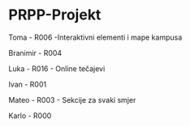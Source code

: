 # PRPP-Projekt

Toma - R006
-Interaktivni elementi i mape kampusa

Branimir - R004

Luka - R016 - Online tečajevi

Ivan - R001

Mateo - R003 - Sekcije za svaki smjer

Karlo - R000

